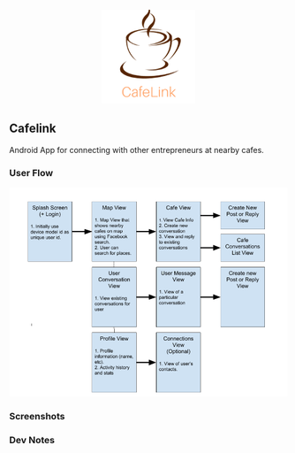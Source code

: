 <p align="center">
    <img src="screenshots/cafe_link_trans_170.png"/>
</p>

Cafelink
---

Android App for connecting with other entrepreneurs at nearby cafes.


### User Flow

<img src="screenshots/cafelink_flowchart.png" width="600"/>


### Screenshots


### Dev Notes

